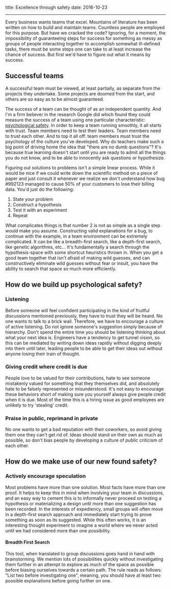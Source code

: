 title: Excellence through safety
date: 2016-10-23

---

Every business wants teams that excel. Mountains of literature has been written on how to build and maintain teams. Countless people are employed for this purpose. But have we cracked the code? Ignoring, for a moment, the impossibility of guaranteeing steps for success for something as messy as groups of people interacting together to accomplish somewhat ill-defined tasks, there must be some steps one can take to at least increase the chance of success. But first we'd have to figure out what it means by success.

## Successful teams
A successful team must be viewed, at least partially, as separate from the projects they undertake. Some projects are doomed from the start, and others are so easy as to be almost guaranteed.

The success of a team can be thought of as an independent quantity. And I'm a firm believer in the research Google did which found they could measure the success of a team using one particular characteristic: [psychological safety](http://www.nytimes.com/2016/02/28/magazine/what-google-learned-from-its-quest-to-build-the-perfect-team.html?_r=0). In order to  keep a team running smoothly, it all starts with trust. Team members need to test their leaders. Team members need to trust each other. And to top it all off: team members must trust the psychology of the culture you've developed. Why do teachers make such a big point of driving home the idea that "there are no dumb questions"? It's because true learning doesn't start until you are ready to admit all the things you do not know, and to be able to innocently ask questions or hypothesize.

Figuring out solutions to problems isn't a simple linear process. While it would be nice if we could write down the scientific method on a piece of paper and just consult it whenever we realize we don't understand how bug #992123 managed to cause 50% of your customers to lose their billing data. You'd just do the following:
1. State your problem
2. Construct a hypothesis
3. Test it with an experiment
4. Repeat

What complicates things is that number 2 is not as simple as a single step would make you assume. Constructing valid explanations for a bug, to continue with the example, in a team environment can be extremely complicated. It can be like a breadth-first search, like a depth-first search, like genetic algorithms, etc... It's fundamentally a search through the hypothesis-space with some shortcut heuristics thrown in. When you get a good team together that isn't afraid of making wild guesses, and can constructively eliminate wild guesses without fear or insult, you have the ability to search that space so much more efficiently.

## How do we build up psychological safety?
### Listening
Before someone will feel confident participating in the kind of fruitful discussions mentioned previously, they have to trust they will be heard. No one wants to talk to a brick wall. Therefore, we have to encourage a culture of active listening. Do not ignore someone's suggestion simply because of hierarchy. Don't spend the entire time you should be listening thinking about what your next idea is. Engineers have a tendency to get tunnel vision, so this can be mediated by writing down ideas rapidly without digging deeply into them until later, leading people to be able to get their ideas out without anyone losing their train of thought.

### Giving credit where credit is due
People love to be valued for their contributions, hate to see someone mistakenly valued for something that they themselves did, and absolutely hate to be falsely represented or misunderstood. It's not easy to encourage these behaviors short of making sure you yourself always give people credit when it is due. Most of the time this is a hiring issue as good employees are unlikely to try 'stealing' credit.

### Praise in public, reprimand in private
No one wants to get a bad reputation with their coworkers, so avoid giving them one they can't get rid of. Ideas should stand on their own as much as possible, so don't bias people by developing a culture of public criticism of each other.

## How do we make use of our new found safety?
### Actively encourage speculation
Most problems have more than one solution. Most facts have more than one proof. It helps to keep this in mind when involving your team in discussions, and an easy way to cement this is to informally never proceed on testing a hypothesis or materializing a design until more than one suggestion has been recorded. In the interests of expediency, small groups will often move in a depth-first search approach and immediately start trying to prove something as soon as its suggested. While this often works, it is an interesting thought experiment to imagine a world where we never acted until we had considered more than one possibility.
#### Breadth First Search
This tool, when translated to group discussions goes hand in hand with brainstorming. We mention lots of possibilities quickly without investigating them further in an attempt to explore as much of the space as possible before biasing ourselves towards a certain path. The rule reads as follows: "List two before investigating one", meaning, you should have at least two possible explanations before going further on one.

